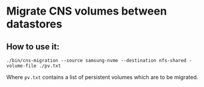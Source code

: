 # Migrate CNS volumes between datastores

## How to use it:

```
./bin/cns-migration --source samsung-nvme --destination nfs-shared -volume-file ./pv.txt
```


Where `pv.txt` contains a list of persistent volumes which are to be migrated.
